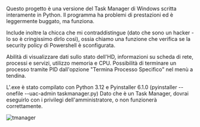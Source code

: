 Questo progetto è una versione del Task Manager di Windows scritta interamente in Python. Il programma ha problemi di prestazioni ed è leggermente buggato, ma funziona.

Include inoltre la chicca che mi contraddistingue (dato che sono un hacker - lo so è cringissimo dirlo così), ossia chiamo una funzione che verifica se la security policy di Powershell è sconfigurata.

Abilità di visualizzare dati sullo stato dell'HD, informazioni su scheda di rete, processi e servizi, utilizzo memoria e CPU. Possibilità di terminare un processo tramite PID dall'opzione "Termina Processo Specifico" nel menù a tendina.

L'.exe è stato compilato con Python 3.12 e Pyinstaller 6.1.0 (pyinstaller --onefile --uac-admin taskmanager.py)
Dato che è un Task Manager, dovrai eseguirlo con i privilegi dell'amministratore, o non funzionerà correttamente.

![tmanager](https://github.com/Admin9961/PyManager/assets/121270287/dd364cc6-3cbd-431f-af09-6cca91c5b0fd)
